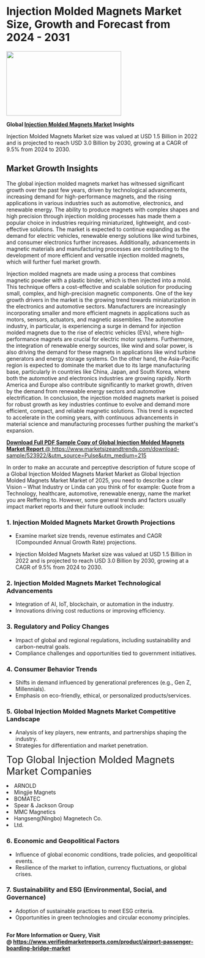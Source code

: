 <H1>Injection Molded Magnets Market Size, Growth and Forecast from 2024 - 2031</H1><img class="aligncenter size-medium wp-image-584254" src="https://thirdeyenews.in/wp-content/uploads/2024/09/Global-Market-Research-300x168.jpeg" alt="" width="300" height="168" /><p><strong>Global&nbsp;<a href="https://www.marketsizeandtrends.com/download-sample/523922/&amp;utm_source=Pulse&amp;utm_medium=215">Injection Molded Magnets Market</a> Insights</strong></p><p>Injection Molded Magnets Market size was valued at USD 1.5 Billion in 2022 and is projected to reach USD 3.0 Billion by 2030, growing at a CAGR of 9.5% from 2024 to 2030.</p><p><h2>Market Growth Insights</h2> <p>The global injection molded magnets market has witnessed significant growth over the past few years, driven by technological advancements, increasing demand for high-performance magnets, and the rising applications in various industries such as automotive, electronics, and renewable energy. The ability to produce magnets with complex shapes and high precision through injection molding processes has made them a popular choice in industries requiring miniaturized, lightweight, and cost-effective solutions. The market is expected to continue expanding as the demand for electric vehicles, renewable energy solutions like wind turbines, and consumer electronics further increases. Additionally, advancements in magnetic materials and manufacturing processes are contributing to the development of more efficient and versatile injection molded magnets, which will further fuel market growth.</p> <p><a href="download-link"></a></p> <p>Injection molded magnets are made using a process that combines magnetic powder with a plastic binder, which is then injected into a mold. This technique offers a cost-effective and scalable solution for producing small, complex, and high-precision magnetic components. One of the key growth drivers in the market is the growing trend towards miniaturization in the electronics and automotive sectors. Manufacturers are increasingly incorporating smaller and more efficient magnets in applications such as motors, sensors, actuators, and magnetic assemblies. The automotive industry, in particular, is experiencing a surge in demand for injection molded magnets due to the rise of electric vehicles (EVs), where high-performance magnets are crucial for electric motor systems. Furthermore, the integration of renewable energy sources, like wind and solar power, is also driving the demand for these magnets in applications like wind turbine generators and energy storage systems. On the other hand, the Asia-Pacific region is expected to dominate the market due to its large manufacturing base, particularly in countries like China, Japan, and South Korea, where both the automotive and electronics industries are growing rapidly. North America and Europe also contribute significantly to market growth, driven by the demand from renewable energy sectors and automotive electrification. In conclusion, the injection molded magnets market is poised for robust growth as key industries continue to evolve and demand more efficient, compact, and reliable magnetic solutions. This trend is expected to accelerate in the coming years, with continuous advancements in material science and manufacturing processes further pushing the market's expansion.</p> <p><a href="get-more-link"></p><p><span class=""><strong>Download Full PDF Sample Copy of Global Injection Molded Magnets Market Report</strong> @ <a href="https://www.marketsizeandtrends.com/download-sample/523922/&amp;utm_source=Pulse&amp;utm_medium=215" target="_blank">https://www.marketsizeandtrends.com/download-sample/523922/&amp;utm_source=Pulse&amp;utm_medium=215</a></span></p><p>In order to make an accurate and perceptive description of future scope of a Global&nbsp;Injection Molded Magnets Market Market as Global&nbsp;Injection Molded Magnets Market Market of 2025, you need to describe a clear Vision &ndash; What Industry or Linda can you think of for example: Quote from a Technology, healthcare, automotive, renewable energy, name the market you are Reffering to. However, some general trends and factors usually impact market reports and their future outlook include:</p><h3>1.&nbsp;<strong>Injection Molded Magnets Market Growth Projections</strong></h3><ul><li>Examine market size trends, revenue estimates and CAGR (Compounded Annual Growth Rate) projections.</li><li><p>Injection Molded Magnets Market size was valued at USD 1.5 Billion in 2022 and is projected to reach USD 3.0 Billion by 2030, growing at a CAGR of 9.5% from 2024 to 2030.</p></li></ul><h3>2.&nbsp;<strong>Injection Molded Magnets Market Technological Advancements</strong></h3><ul><li>Integration of AI, IoT, blockchain, or automation in the industry.</li><li>Innovations driving cost reductions or improving efficiency.</li></ul><h3>3.&nbsp;<strong>Regulatory and Policy Changes</strong></h3><ul><li>Impact of global and regional regulations, including sustainability and carbon-neutral goals.</li><li>Compliance challenges and opportunities tied to government initiatives.</li></ul><h3>4.&nbsp;<strong>Consumer Behavior Trends</strong></h3><ul><li>Shifts in demand influenced by generational preferences (e.g., Gen Z, Millennials).</li><li>Emphasis on eco-friendly, ethical, or personalized products/services.</li></ul><h3>5.&nbsp;<strong>Global Injection Molded Magnets Market Competitive Landscape</strong></h3><ul><li>Analysis of key players, new entrants, and partnerships shaping the industry.</li><li>Strategies for differentiation and market penetration.</li></ul><p data-pm-slice="1 1 []"><span style="color: inherit; font-family: inherit; font-size: 25px;">Top Global Injection Molded Magnets Market Companies</span></p><div class="" data-test-id=""><p><li>ARNOLD</li><li> Mingjie Magnets</li><li> BOMATEC</li><li> Spear & Jackson Group</li><li> MMC Magnetics</li><li> Hangseng(Ningbo) Magnetech Co.</li><li>Ltd.</li></p></div><h3>6.&nbsp;<strong>Economic and Geopolitical Factors</strong></h3><ul><li>Influence of global economic conditions, trade policies, and geopolitical events.</li><li>Resilience of the market to inflation, currency fluctuations, or global crises.</li></ul><h3>7.&nbsp;<strong>Sustainability and ESG (Environmental, Social, and Governance)</strong></h3><ul><li>Adoption of sustainable practices to meet ESG criteria.</li><li>Opportunities in green technologies and circular economy principles.</li></ul><h2><strong style="font-size: 14px;">For More Information or Query, Visit @&nbsp;</strong><a style="background-color: #ffffff; font-size: 14px;" href="https://www.marketsizeandtrends.com/report/injection-molded-magnets-market/" target="_blank">https://www.verifiedmarketreports.com/product/airport-passenger-boarding-bridge-market</a></h2>

